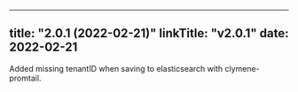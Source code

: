 
---
title: "2.0.1 (2022-02-21)"
linkTitle: "v2.0.1"
date: 2022-02-21
---
Added missing tenantID when saving to elasticsearch with clymene-promtail.
